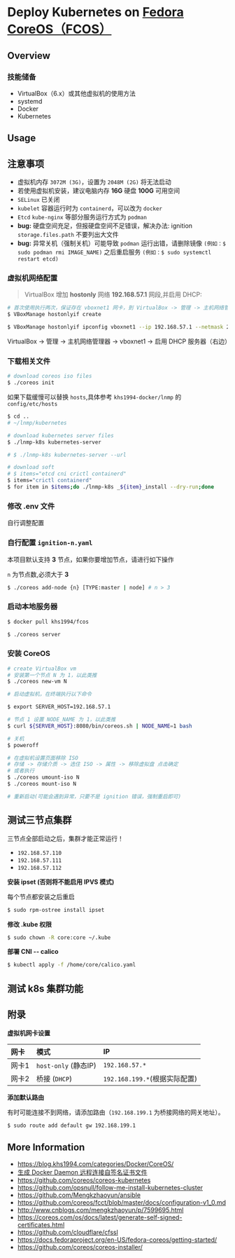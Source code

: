 # Deploy Kubernetes on [Fedora CoreOS（FCOS）](https://getfedora.org/en/coreos/download?tab=metal_virtualized&stream=next)

## Overview

### 技能储备

* VirtualBox（6.x）或其他虚拟机的使用方法
* systemd
* Docker
* Kubernetes

## Usage

## 注意事项

* 虚拟机内存 `3072M (3G)`，设置为 `2048M (2G)` 将无法启动
* 若使用虚拟机安装，建议电脑内存 **16G** 硬盘 **100G** 可用空间
* `SELinux` 已关闭
* `kubelet` 容器运行时为 `containerd`，可以改为 `docker`
* `Etcd` `kube-nginx` 等部分服务运行方式为 `podman`
* **bug:** 硬盘空间充足，但报硬盘空间不足错误，解决办法: ignition `storage.files.path` 不要列出大文件
* **bug:** 异常关机（强制关机）可能导致 `podman` 运行出错，请删除镜像 `(例如：$ sudo podman rmi IMAGE_NAME)` 之后重启服务 `(例如：$ sudo systemctl restart etcd)`

### 虚拟机网络配置

> VirtualBox 增加 **hostonly** 网络 **192.168.57.1** 网段,并启用 DHCP:

```bash
# 首次使用执行两次，保证存在 vboxnet1 网卡，到 VirtualBox -> 管理 -> 主机网络管理器 查看
$ VBoxManage hostonlyif create

$ VBoxManage hostonlyif ipconfig vboxnet1 --ip 192.168.57.1 --netmask 255.255.255.0
```

VirtualBox -> 管理 -> 主机网络管理器 -> vboxnet1 -> 启用 DHCP 服务器（右边）

### 下载相关文件

```bash
# download coreos iso files
$ ./coreos init
```

如果下载缓慢可以替换 `hosts`,具体参考 `khs1994-docker/lnmp` 的 `config/etc/hosts`

```bash
$ cd ..
# ~/lnmp/kubernetes

# download kubernetes server files
$ ./lnmp-k8s kubernetes-server

# $ ./lnmp-k8s kubernetes-server --url

# download soft
# $ items="etcd cni crictl containerd"
$ items="crictl containerd"
$ for item in $items;do ./lnmp-k8s _${item}_install --dry-run;done
```

### 修改 .env 文件

自行调整配置

### 自行配置 `ignition-n.yaml`

本项目默认支持 **3** 节点，如果你要增加节点，请进行如下操作

`n` 为节点数,必须大于 **3**

```bash
$ ./coreos add-node {n} [TYPE:master | node] # n > 3
```

### 启动本地服务器

```bash
$ docker pull khs1994/fcos

$ ./coreos server
```

### 安装 CoreOS

```bash
# create VirtualBox vm
# 安装第一个节点 N 为 1，以此类推
$ ./coreos new-vm N

# 启动虚拟机，在终端执行以下命令

$ export SERVER_HOST=192.168.57.1

# 节点 1 设置 NODE_NAME 为 1，以此类推
$ curl ${SERVER_HOST}:8080/bin/coreos.sh | NODE_NAME=1 bash

# 关机
$ poweroff

# 在虚拟机设置页面移除 ISO
# 存储 -> 存储介质 -> 选住 ISO -> 属性 -> 移除虚拟盘 点击确定
# 或者执行
$ ./coreos umount-iso N
$ ./coreos mount-iso N

# 重新启动(可能会遇到异常，只要不是 ignition 错误，强制重启即可)
```

## 测试三节点集群

三节点全部启动之后，集群才能正常运行！

* `192.168.57.110`
* `192.168.57.111`
* `192.168.57.112`

**安装 ipset (否则将不能启用 IPVS 模式)**

每个节点都安装之后重启

```bash
$ sudo rpm-ostree install ipset
```

**修改 .kube 权限**

```bash
$ sudo chown -R core:core ~/.kube
```

**部署 CNI -- calico**

```bash
$ kubectl apply -f /home/core/calico.yaml
```

## 测试 k8s 集群功能

## 附录

**虚拟机网卡设置**

| 网卡    | 模式                  | IP              |
| :-----  | :-------------        |:------          |
| 网卡1   | `host-only` (静态IP)  | `192.168.57.*`  |
| 网卡2   | 桥接 (`DHCP`)         | `192.168.199.*`(根据实际配置) |

**添加默认路由**

有时可能连接不到网络，请添加路由（`192.168.199.1` 为桥接网络的网关地址）。

```bash
$ sudo route add default gw 192.168.199.1
```

## More Information

* https://blog.khs1994.com/categories/Docker/CoreOS/
* [生成 Docker Daemon 远程连接自签名证书文件](https://blog.khs1994.com/docker/dockerd.html)
* https://github.com/coreos/coreos-kubernetes
* https://github.com/opsnull/follow-me-install-kubernetes-cluster
* https://github.com/Mengkzhaoyun/ansible
* https://github.com/coreos/fcct/blob/master/docs/configuration-v1_0.md
* http://www.cnblogs.com/mengkzhaoyun/p/7599695.html
* https://coreos.com/os/docs/latest/generate-self-signed-certificates.html
* https://github.com/cloudflare/cfssl
* https://docs.fedoraproject.org/en-US/fedora-coreos/getting-started/
* https://github.com/coreos/coreos-installer/
